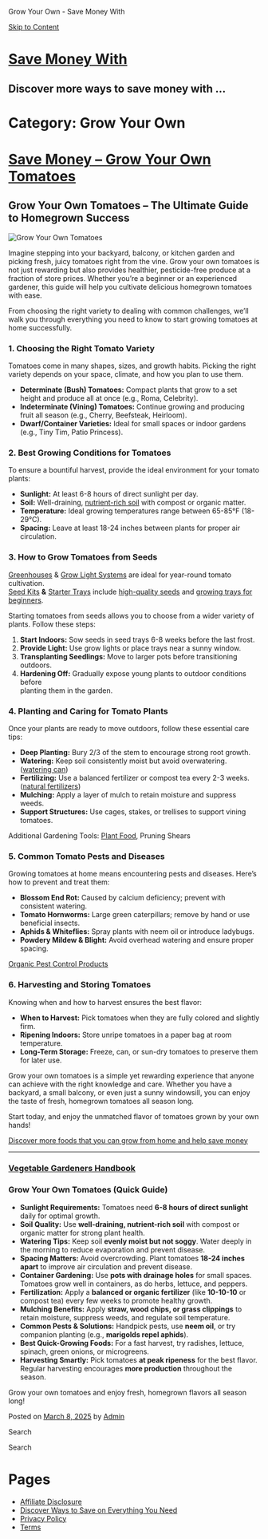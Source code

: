 Grow Your Own - Save Money With



[Skip to Content](#content)


[Save Money With](https://savemoneywith.net/)
=============================================

Discover more ways to save money with …
---------------------------------------

Category: Grow Your Own
=======================

[Save Money – Grow Your Own Tomatoes](https://savemoneywith.net/grow-your-own-tomatoes/)
========================================================================================

**Grow Your Own Tomatoes – The Ultimate Guide to Homegrown Success**
--------------------------------------------------------------------

![Grow Your Own Tomatoes](https://savemoneywith.net/wp-content/uploads/2025/03/Grow-Your-Own-Tomatoes-150x150.webp)

Imagine stepping into your backyard, balcony, or kitchen garden and picking fresh, juicy tomatoes right from the vine. Grow your own tomatoes is not just rewarding but also provides healthier, pesticide-free produce at a fraction of store prices. Whether you’re a beginner or an experienced gardener, this guide will help you cultivate delicious homegrown tomatoes with ease.

From choosing the right variety to dealing with common challenges, we’ll walk you through everything you need to know to start growing tomatoes at home successfully.

### **1. Choosing the Right Tomato Variety**

Tomatoes come in many shapes, sizes, and growth habits. Picking the right variety depends on your space, climate, and how you plan to use them.

* **Determinate (Bush) Tomatoes:** Compact plants that grow to a set height and produce all at once (e.g., Roma, Celebrity).
* **Indeterminate (Vining) Tomatoes:** Continue growing and producing fruit all season (e.g., Cherry, Beefsteak, Heirloom).
* **Dwarf/Container Varieties:** Ideal for small spaces or indoor gardens (e.g., Tiny Tim, Patio Princess).

### **2. Best Growing Conditions for Tomatoes**

To ensure a bountiful harvest, provide the ideal environment for your tomato plants:

* **Sunlight:** At least 6-8 hours of direct sunlight per day.
* **Soil:** Well-draining, [nutrient-rich soil](https://amzn.to/4hf4mhh "nutrient-rich soil") with compost or organic matter.
* **Temperature:** Ideal growing temperatures range between 65-85°F (18-29°C).
* **Spacing:** Leave at least 18-24 inches between plants for proper air circulation.

### **3. How to Grow Tomatoes from Seeds**

[Greenhouses](https://amzn.to/4kyh91a "Greenhouse") & [Grow Light Systems](https://amzn.to/4hkp7Il "Grow Light Systems") are ideal for year-round tomato cultivation.  
[Seed Kits](https://amzn.to/3FlGTh4 "Seed Kits") **&** [Starter Trays](https://amzn.to/41zrb9A "Starter Trays") include [high-quality seeds](https://amzn.to/41MlDKc "high-quality seeds") and [growing trays for beginners](https://amzn.to/4hhkdfc "growing trays for beginners").

Starting tomatoes from seeds allows you to choose from a wider variety of plants. Follow these steps:

1. **Start Indoors:** Sow seeds in seed trays 6-8 weeks before the last frost.
2. **Provide Light:** Use grow lights or place trays near a sunny window.
3. **Transplanting Seedlings:** Move to larger pots before transitioning outdoors.
4. **Hardening Off:** Gradually expose young plants to outdoor conditions before  
   planting them in the garden.

### **4. Planting and Caring for Tomato Plants**

Once your plants are ready to move outdoors, follow these essential care tips:

* **Deep Planting:** Bury 2/3 of the stem to encourage strong root growth.
* **Watering:** Keep soil consistently moist but avoid overwatering. ([watering can](https://amzn.to/41zqKvY "watering can"))
* **Fertilizing:** Use a balanced fertilizer or compost tea every 2-3 weeks. ([natural fertilizers](https://amzn.to/3FaOlf8 "natural fertilizers"))
* **Mulching:** Apply a layer of mulch to retain moisture and suppress weeds.
* **Support Structures:** Use cages, stakes, or trellises to support vining tomatoes.

Additional Gardening Tools: [Plant Food,](https://amzn.to/41yJjQY "plant food") Pruning Shears

### **5. Common Tomato Pests and Diseases**

Growing tomatoes at home means encountering pests and diseases. Here’s how to prevent and treat them:

* **Blossom End Rot:** Caused by calcium deficiency; prevent with consistent watering.
* **Tomato Hornworms:** Large green caterpillars; remove by hand or use beneficial insects.
* **Aphids & Whiteflies:** Spray plants with neem oil or introduce ladybugs.
* **Powdery Mildew & Blight:** Avoid overhead watering and ensure proper spacing.

[Organic Pest Control Products](https://amzn.to/4ibGi00 "Organic Pest Control Products")

### **6. Harvesting and Storing Tomatoes**

Knowing when and how to harvest ensures the best flavor:

* **When to Harvest:** Pick tomatoes when they are fully colored and slightly firm.
* **Ripening Indoors:** Store unripe tomatoes in a paper bag at room temperature.
* **Long-Term Storage:** Freeze, can, or sun-dry tomatoes to preserve them for later use.

Grow your own tomatoes is a simple yet rewarding experience that anyone can achieve with the right knowledge and care. Whether you have a backyard, a small balcony, or even just a sunny windowsill, you can enjoy the taste of fresh, homegrown tomatoes all season long.

Start today, and enjoy the unmatched flavor of tomatoes grown by your own hands!

[Discover more foods that you can grow from home and help save money](https://savemoneywith.net/category/grow-your-own/ "Grow from home")

---

### [Vegetable Gardeners Handbook](https://amzn.to/3F6Tdli)

### **Grow Your Own Tomatoes (Quick Guide)**

* **Sunlight Requirements:** Tomatoes need **6-8 hours of direct sunlight** daily for optimal growth.
* **Soil Quality:** Use **well-draining, nutrient-rich soil** with compost or organic matter for strong plant health.
* **Watering Tips:** Keep soil **evenly moist but not soggy**. Water deeply in the morning to reduce evaporation and prevent disease.
* **Spacing Matters:** Avoid overcrowding. Plant tomatoes **18-24 inches apart** to improve air circulation and prevent disease.
* **Container Gardening:** Use **pots with drainage holes** for small spaces. Tomatoes grow well in containers, as do herbs, lettuce, and peppers.
* **Fertilization:** Apply a **balanced or organic fertilizer** (like **10-10-10** or compost tea) every few weeks to promote healthy growth.
* **Mulching Benefits:** Apply **straw, wood chips, or grass clippings** to retain moisture, suppress weeds, and regulate soil temperature.
* **Common Pests & Solutions:** Handpick pests, use **neem oil**, or try companion planting (e.g., **marigolds repel aphids**).
* **Best Quick-Growing Foods:** For a fast harvest, try radishes, lettuce, spinach, green onions, or microgreens.
* **Harvesting Smartly:** Pick tomatoes **at peak ripeness** for the best flavor. Regular harvesting encourages **more production** throughout the season.

Grow your own tomatoes and enjoy fresh, homegrown flavors all season long!


Posted on [March 8, 2025](https://savemoneywith.net/grow-your-own-tomatoes/) by [Admin](https://savemoneywith.net/author/mikefocus2012/)

Search

Search

Pages
=====

* [Affiliate Disclosure](https://savemoneywith.net/affiliate-disclosure/)
* [Discover Ways to Save on Everything You Need](https://savemoneywith.net/save-on-everything/)
* [Privacy Policy](https://savemoneywith.net/privacy-policy/)
* [Terms](https://savemoneywith.net/terms/)